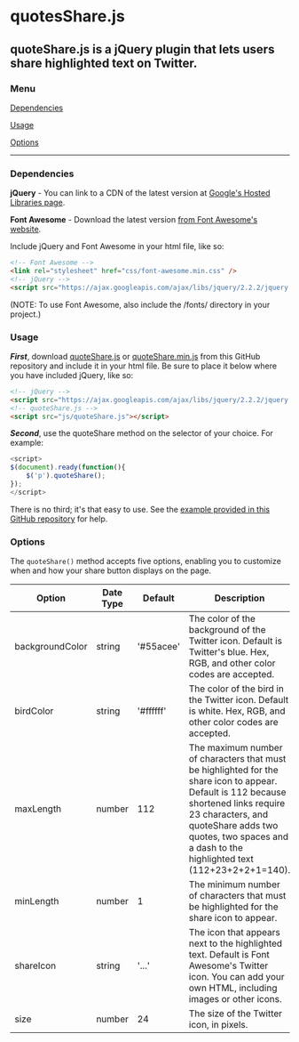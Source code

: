 # quotesShare.js

## quoteShare.js is a jQuery plugin that lets users share highlighted text on Twitter.

### Menu

<a href="https://github.com/HarryStevens/quoteShare#dependencies">Dependencies</a>

<a href="https://github.com/HarryStevens/quoteShare#usage">Usage</a>

<a href="https://github.com/HarryStevens/quoteShare#options">Options</a>

---

### Dependencies

**jQuery** - You can link to a CDN of the latest version at <a href="https://developers.google.com/speed/libraries/#jquery">Google's Hosted Libraries page</a>.

**Font Awesome** - Download the latest version <a href="https://fortawesome.github.io/Font-Awesome/">from Font Awesome's website</a>.

Include jQuery and Font Awesome in your html file, like so:

```html
<!-- Font Awesome -->
<link rel="stylesheet" href="css/font-awesome.min.css" /> 
<!-- jQuery -->
<script src="https://ajax.googleapis.com/ajax/libs/jquery/2.2.2/jquery.min.js"></script>
```

(NOTE: To use Font Awesome, also include the /fonts/ directory in your project.)

### Usage

***First***, download <a href="https://github.com/HarryStevens/quoteShare/blob/master/quoteShare.js">quoteShare.js</a> or <a href="https://github.com/HarryStevens/quoteShare/blob/master/quoteShare.min.js">quoteShare.min.js</a> from this GitHub repository and include it in your html file. Be sure to place it below where you have included jQuery, like so:

```html
<!-- jQuery -->
<script src="https://ajax.googleapis.com/ajax/libs/jquery/2.2.2/jquery.min.js"></script>
<!-- quoteShare.js -->
<script src="js/quoteShare.js"></script>
```

***Second***, use the quoteShare method on the selector of your choice. For example:

```javascript
<script>
$(document).ready(function(){
	$('p').quoteShare();
});
</script>
```

There is no third; it's that easy to use. See the <a href="https://github.com/HarryStevens/quoteShare/tree/master/example">example provided in this GitHub repository</a> for help.

### Options

The `quoteShare()` method accepts five options, enabling you to customize when and how your share button displays on the page.

| Option        | Date Type     | Default  | Description |
| ------------- |-------------| ---|---|
| backgroundColor      | string | '#55acee' | The color of the background of the Twitter icon. Default is Twitter's blue. Hex, RGB, and other color codes are accepted. |
| birdColor      | string | '#ffffff' | The color of the bird in the Twitter icon. Default is white. Hex, RGB, and other color codes are accepted. |
| maxLength      | number      |  112 | The maximum number of characters that must be highlighted for the share icon to appear. Default is 112 because shortened links require 23 characters, and quoteShare adds two quotes, two spaces and a dash to the highlighted text (112+23+2+2+1=140). |
| minLength      | number      |  1 | The minimum number of characters that must be highlighted for the share icon to appear. |
| shareIcon | string      |  '...' | The icon that appears next to the highlighted text. Default is Font Awesome's Twitter icon. You can add your own HTML, including images or other icons. |
| size | number  |  24 | The size of the Twitter icon, in pixels. |



